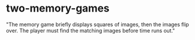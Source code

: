 # two-memory-games
"The memory game briefly displays squares of images, then the images flip over. The player must find the matching images before time runs out."

